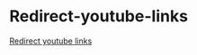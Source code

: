 # Redirect-youtube-links
[Redirect youtube links](https://iarthurtsai.github.io/Redirect-youtube-links/)
